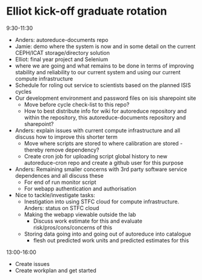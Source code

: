 Elliot kick-off graduate rotation 
=================================

9:30-11:30
* Anders: autoreduce-documents repo
* Jamie: demo where the system is now and in some detail on the current CEPH/ICAT storage/directory solution 
* Elliot: final year project and Selenium
* where we are going and what remains to be done in terms of improving stability and reliability to our current system and using our current compute infrastructure
* Schedule for roling out service to scientists based on the planned ISIS cycles
* Our development environment and password files on isis sharepoint site
  * Move before cycle check-list to this repo?
  * How to best distribute info for wiki for autoreduce repository and within the repository, this autoreduce-documents repository and sharepoint?
* Anders: explain issues with current compute infrastructure and all discuss how to improve this shorter term
  * Move where scripts are stored to where calibration are stored - thereby remove dependency?
  * Create cron job for uploading script global history to new autoreduce-cron repo and create a github user for this purpose 
* Anders: Remaining smaller concerns with 3rd party software service dependences and all discuss these
  * For end of run monitor script
  * For webapp authentication and authorisation
* Nice to tackle/investigate tasks:
  * Inestigation into using STFC cloud for compute infrastructure. Anders: status on STFC cloud
  * Making the webapp viewable outside the lab
    * Discuss work estimate for this and evaluate risk/pros/cons/concerns of this
  * Storing data going into and going out of autoreduce into catalogue
    * flesh out predicted work units and predicted estimates for this

13:00-16:00
* Create issues
* Create workplan and get started

